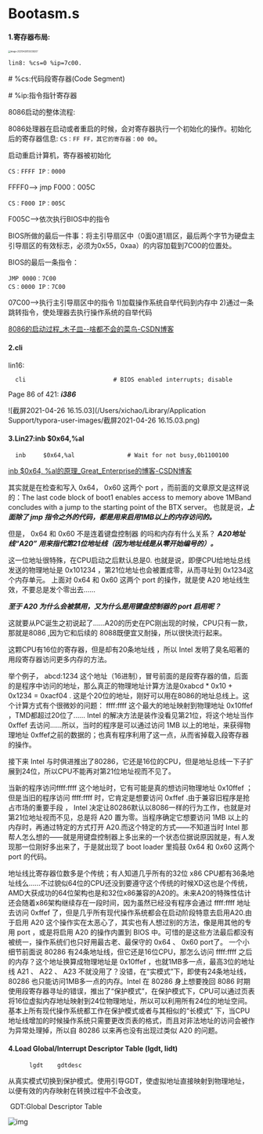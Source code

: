 # Bootasm.s

#### 1.寄存器布局:

<img src="/Users/xichao/Library/Application Support/typora-user-images/image-20210426155038207.png" alt="image-20210426155038207" style="zoom:30%;" />

```
lin8: %cs=0 %ip=7c00. 
```

\# %cs:代码段寄存器(Code Segment)

\# %ip:指令指针寄存器

8086启动的整体流程:

8086处理器在启动或者重启的时候，会对寄存器执行一个初始化的操作。初始化后的寄存器信息:
`CS：FF FF，其它的寄存器：00 00`。

启动重启计算机，寄存器被初始化

```
CS：FFFF IP：0000
```

FFFF0—> jmp F000：005C

```
CS：F000 IP：005C
```

F005C—>依次执行BIOS中的指令

BIOS所做的最后一件事：将主引导扇区中（0面0道1扇区，最后两个字节为硬盘主引导扇区的有效标志，必须为0x55，0xaa）的内容加载到7C00的位置处。

BIOS的最后一条指令：

```
JMP 0000：7C00
CS：0000 IP：7C00
```

07C00—>执行主引导扇区中的指令
1)加载操作系统自举代码到内存中
2)通过一条跳转指令，使处理器去执行操作系统的自举代码

[8086的启动过程_木子皿--啥都不会的菜鸟-CSDN博客](https://blog.csdn.net/SlowIsFastLemon/article/details/103756622)

#### 2.cli

lin16:

```
  cli                         # BIOS enabled interrupts; disable
```

Page 86 of 421: ***i386***

![截屏2021-04-26 16.15.03](/Users/xichao/Library/Application Support/typora-user-images/截屏2021-04-26 16.15.03.png)

#### 3.Lin27:inb     $0x64,%al

```
  inb     $0x64,%al               # Wait for not busy,0b1100100
```

[inb $0x64, %al的原理_Great_Enterprise的博客-CSDN博客](https://blog.csdn.net/Great_Enterprise/article/details/104063004)

其实就是在检查和写入 0x64， 0x60 这两个 port ，而前面的文章原文是这样说的：The last code block of boot1 enables access to memory above 1MBand concludes with a jump to the starting point of the BTX server。
也就是说，***上面除了 jmp 指令之外的代码，都是用来启用1MB以上的内存访问的。***

但是， 0x64 和 0x60 不是连着键盘控制器 的吗和内存有什么关系？
***A20地址线“A20” 用来指代第21位地址线（因为地址线是从零开始编号的）。***

这一位地址很特殊，在CPU启动之后默认总是0. 也就是说，即便CPU给地址总线发送的物理地址是 0x101234 ，第21位地址也会被置成零，从而寻址到 0x1234这个内存单元。
上面对 0x64 和 0x60 这两个 port 的操作，就是使 A20 地址线生效，不要总是发个零出去……

***至于 A20 为什么会被禁用，又为什么是用键盘控制器的 port 启用呢？***

这就要从PC诞生之初说起了……A20的历史在PC刚出现的时候，CPU只有一款，那就是8086 ,因为它和后续的 8088既便宜又耐操，所以很快流行起来。

这颗CPU有16位的寄存器，但是却有20条地址线 ，所以 Intel 发明了臭名昭著的用段寄存器访问更多内存的方法。

举个例子， abcd:1234 这个地址（16进制），冒号前面的是段寄存器的值，后面的是程序中访问的地址，那么真正的物理地址计算方法是0xabcd * 0x10 + 0x1234 = 0xacf04 . 这是个20位的地址，刚好可以用在8086的地址总线上。这个计算方式有个很微妙的问题： ffff:ffff 这个最大的地址映射到物理地址 0x10ffef ，TMD都超过20位了…… Intel 的解决方法是装作没看见第21位，将这个地址当作 0xffef 去访问……所以，当时的程序是可以通过访问 1MB 以上的地址，来获得物理地址 0xffef之前的数据的；也真有程序利用了这一点，从而省掉载入段寄存器的操作。

接下来 Intel 与时俱进推出了80286，它还是16位的CPU，但是地址总线一下子扩展到24位，所以CPU不能再对第21位地址视而不见了。

当新的程序访问ffff:ffff 这个地址时，它有可能是真的想访问物理地址 0x10ffef ；但是当旧的程序访问 ffff:ffff 时，它肯定是想要访问 0xffef .由于兼容旧程序是抢占市场的重要手段 ， Intel 决定让80286默认以8086一样的行为工作，也就是对第21位地址视而不见，总是将 A20 置为零。当程序确定它想要访问 1MB 以上的内存时，再通过特定的方式打开 A20.而这个特定的方式——不知道当时 Intel 那帮人怎么想的——就是用键盘控制器上多出来的一个状态位据说原因就是，有人发现那一位刚好多出来了，于是就出现了 boot loader 里捣鼓 0x64 和 0x60 这两个 port 的代码。

地址线比寄存器位数多是个传统；有人知道几乎所有的32位 x86 CPU都有36条地址线么……不过貌似64位的CPU还没到要遵守这个传统的时候XD这也是个传统，AMD大获成功的64位架构也是和32位x86兼容的A20的。未来A20的特殊性估计还会随着x86架构继续存在一段时间，因为虽然已经没有程序会通过 ffff:ffff 地址去访问 0xffef 了，但是几乎所有现代操作系统都会在启动阶段特意去启用A20.由于启用 A20 这个操作实在太恶心了，其实也有人想过别的方法，像是用其他的专用 port ，或是将启用 A20 的操作内置到 BIOS 中。可惜的是这些方法最后都没有被统一，操作系统们也只好用最古老、最保守的 0x64 、 0x60 port了。
一个小细节前面说 80286 有24条地址线，但它还是16位CPU，那怎么访问 ffff:ffff 之后的内存？这个地址换算成物理地址是 0x10ffef ，也就1MB多一点，最高3位的地址线 A21 、 A22 、 A23 不就没用了？没错，在“实模式”下，即使有24条地址线， 80286 也只能访问1MB多一点的内存。Intel 在 80286 身上想要挽回 8086 时期使用段寄存器寻址的错误，推出了“保护模式”，在保护模式下，CPU可以通过页表 将16位虚拟内存地址映射到24位物理地址，所以可以利用所有24位的地址空间。基本上所有现代操作系统都工作在保护模式或者与其相似的“长模式” 下，当CPU地址线增加的时候操作系统只需要更改页表的格式，而且对非法地址的访问会被作为异常处理掉，所以自 80286 以来再也没有出现过类似 A20 的问题。

#### 4.Load Global/Interrupt Descriptor Table (lgdt, lidt)

```
	  lgdt    gdtdesc
```

​		从真实模式切换到保护模式。使用引导GDT，使虚拟地址直接映射到物理地址，以便有效的内存映射在转换过程中不会改变。

​		GDT:Global Descriptor Table

![img](https://upload.wikimedia.org/wikipedia/commons/thumb/0/0a/SegmentDescriptor.svg/640px-SegmentDescriptor.svg.png?1619431368639)	

